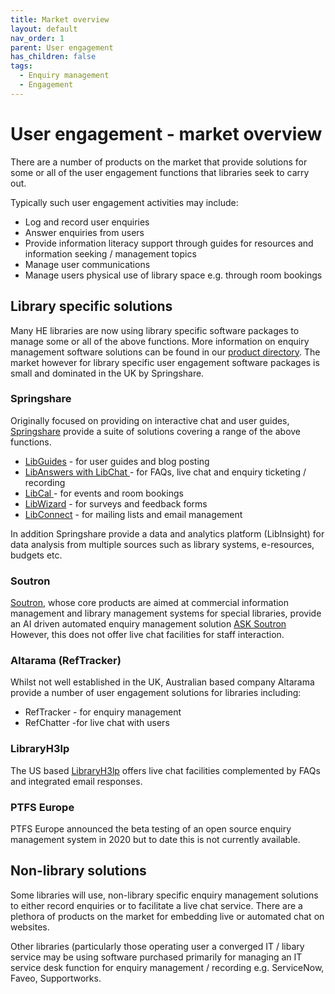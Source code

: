 ```yaml
---
title: Market overview
layout: default
nav_order: 1
parent: User engagement
has_children: false
tags:
  - Enquiry management
  - Engagement
---
```


# User engagement - market overview

There are a number of products on the market that provide solutions for some or all of the user engagement functions that libraries seek to carry out.

Typically such user engagement activities may include:

- Log and record user enquiries
- Answer enquiries from users
- Provide information literacy support through guides for resources and information seeking / management topics
- Manage user communications
- Manage users physical use of library space e.g. through room bookings

## Library specific solutions

Many HE libraries are now using library specific software packages to manage some or all of the above functions. More information on enquiry management software solutions can be found in our [product directory](https://helibtech.netlify.app/admin/#/collections/pages/entries/product_directory). The market however for library specific user engagement software packages is small and dominated in the UK by Springshare.

### Springshare

Originally focused on providing on interactive chat and user guides, [Springshare](www.springshare.com) provide a suite of solutions covering a range of the above functions.

- [LibGuides](https://www.springshare.com/libguides/) - for user guides and blog posting
- [LibAnswers with LibChat ](https://www.springshare.com/libanswers/)- for FAQs, live chat and enquiry ticketing / recording
- [LibCal ](https://www.springshare.com/libcal/)- for events and room bookings
- [LibWizard](https://www.springshare.com/libwizard/) - for surveys and feedback forms
- [LibConnect](https://www.springshare.com/libconnect/) - for mailing lists and email management

In addition Springshare provide a data and analytics platform (LibInsight) for data analysis from multiple sources such as library systems, e-resources, budgets etc.

### Soutron

[Soutron](https://www.soutron.com/), whose core products are aimed at commercial information management and library management systems for special libraries, provide an AI driven automated enquiry management solution [ASK Soutron](https://www.soutron.com/services/ask-soutron/)[ ](https://www.soutron.com/services/ask-soutron/)However, this does not offer live chat facilities for staff interaction.

### Altarama (RefTracker)

Whilst not well established in the UK, Australian based company Altarama provide a number of user engagement solutions for libraries including:

- RefTracker - for enquiry management
- RefChatter -for live chat with users

### LibraryH3lp

The US based [LibraryH3lp](https://libraryh3lp.com/) offers live chat facilities complemented by FAQs and integrated email responses.

### PTFS Europe

PTFS Europe announced the beta testing of an open source enquiry management system in 2020 but to date this is not currently available.

## Non-library solutions

Some libraries will use, non-library specific enquiry management solutions to either record enquiries or to facilitate a live chat service. There are a plethora of products on the market for embedding live or automated chat on websites.

Other libraries (particularly those operating user a converged IT / libary service may be using software purchased primarily for managing an IT service desk function for enquiry management / recording e.g. ServiceNow, Faveo, Supportworks.
